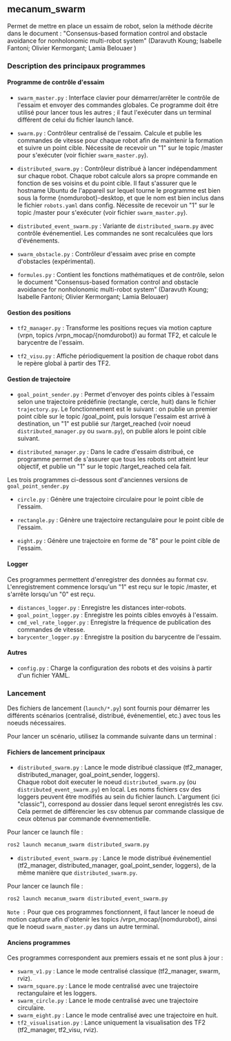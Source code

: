 ## mecanum_swarm

Permet de mettre en place un essaim de robot, selon la méthode décrite dans le document : "Consensus-based formation control and obstacle avoidance for nonholonomic 
multi-robot system"  (Daravuth Koung; Isabelle Fantoni; Olivier Kermorgant; 
Lamia Belouaer )

### Description des principaux programmes

#### Programme de contrôle d'essaim

- `swarm_master.py` : Interface clavier pour démarrer/arrêter le contrôle de l'essaim et envoyer des commandes globales. Ce programme doit être utilisé pour lancer tous les autres ; il faut l'exécuter dans un terminal différent de celui du fichier launch lancé.

- `swarm.py` : Contrôleur centralisé de l'essaim. Calcule et publie les commandes de vitesse pour chaque robot afin de maintenir la formation et suivre un point cible. Nécessite de recevoir un "1" sur le topic /master pour s'exécuter (voir fichier `swarm_master.py`).

- `distributed_swarm.py` : Contrôleur distribué à lancer indépendamment sur chaque robot. Chaque robot calcule alors sa propre commande en fonction de ses voisins et du point cible. Il faut s'assurer que le hostname Ubuntu de l'appareil sur lequel tourne le programme est bien sous la forme {nomdurobot}-desktop, et que le nom est bien inclus dans le fichier `robots.yaml` dans config. Nécessite de recevoir un "1" sur le topic /master pour s'exécuter (voir fichier `swarm_master.py`).

- `distributed_event_swarm.py` : Variante de `distributed_swarm.py` avec contrôle événementiel. Les commandes ne sont recalculées que lors d'événements.

- `swarm_obstacle.py` : Contrôleur d'essaim avec prise en compte d'obstacles (expérimental).

- `formules.py` : Contient les fonctions mathématiques et de contrôle, selon le document "Consensus-based formation control and obstacle avoidance for nonholonomic multi-robot system" (Daravuth Koung; Isabelle Fantoni; Olivier Kermorgant; Lamia Belouaer)

#### Gestion des positions

- `tf2_manager.py` : Transforme les positions reçues via motion capture (vrpn, topics /vrpn_mocap/{nomdurobot}) au format TF2, et calcule le barycentre de l'essaim.

- `tf2_visu.py` : Affiche périodiquement la position de chaque robot dans le repère global à partir des TF2.

#### Gestion de trajectoire

- `goal_point_sender.py` : Permet d'envoyer des points cibles à l'essaim selon une trajectoire prédéfinie (rectangle, cercle, huit) dans le fichier `trajectory.py`. Le fonctionnement est le suivant : on publie un premier point cible sur le topic /goal_point, puis lorsque l'essaim est arrivé à destination, un "1" est publié sur /target_reached (voir noeud `distributed_manager.py` ou `swarm.py`), on publie alors le point cible suivant.

- `distributed_manager.py` : Dans le cadre d'essaim distribué, ce programme permet de s'assurer que tous les robots ont atteint leur objectif, et publie un "1" sur le topic /target_reached cela fait.

Les trois programmes ci-dessous sont d'anciennes versions de `goal_point_sender.py`

- `circle.py` : Génère une trajectoire circulaire pour le point cible de l'essaim.

- `rectangle.py` : Génère une trajectoire rectangulaire pour le point cible de l'essaim.

- `eight.py` : Génère une trajectoire en forme de "8" pour le point cible de l'essaim.

#### Logger

Ces programmes permettent d'enregistrer des données au format csv. L'enregistrement commence lorsqu'un "1" est reçu sur le topic /master, et s'arrête lorsqu'un "0" est reçu.
- `distances_logger.py` : Enregistre les distances inter-robots.
- `goal_point_logger.py` : Enregistre les points cibles envoyés à l'essaim.
- `cmd_vel_rate_logger.py` : Enregistre la fréquence de publication des commandes de vitesse.
- `barycenter_logger.py` : Enregistre la position du barycentre de l'essaim.


#### Autres

- `config.py` : Charge la configuration des robots et des voisins à partir d'un fichier YAML.


### Lancement

Des fichiers de lancement (`launch/*.py`) sont fournis pour démarrer les différents scénarios (centralisé, distribué, événementiel, etc.) avec tous les noeuds nécessaires.

Pour lancer un scénario, utilisez la commande suivante dans un terminal :




#### Fichiers de lancement principaux

- `distributed_swarm.py` : Lance le mode distribué classique (tf2_manager, distributed_manager, goal_point_sender, loggers).    
Chaque robot doit executer le noeud `distributed_swarm.py` (ou `distributed_event_swarm.py`) en local.
Les noms fichiers csv des loggers peuvent être modifiés au sein du fichier launch. L'argument (ici "classic"), correspond au dossier dans lequel seront enregistrés les csv. Cela permet de différencier les csv obtenus par commande classique de ceux obtenus par commande évennementielle.

Pour lancer ce launch file :
```bash
ros2 launch mecanum_swarm distributed_swarm.py
```

- `distributed_event_swarm.py` : Lance le mode distribué événementiel (tf2_manager, distributed_manager, goal_point_sender, loggers), de la même manière que `distributed_swarm.py`.  

Pour lancer ce launch file :
```bash
ros2 launch mecanum_swarm distributed_event_swarm.py
```

`Note :` Pour que ces programmes fonctionnent, il faut lancer le noeud de motion capture afin d'obtenir les topics /vrpn_mocap/{nomdurobot}, ainsi que le noeud `swarm_master.py` dans un autre terminal.

#### Anciens programmes 

Ces programmes correspondent aux premiers essais et ne sont plus à jour :
- `swarm_v1.py` : Lance le mode centralisé classique (tf2_manager, swarm, rviz).
- `swarm_square.py` : Lance le mode centralisé avec une trajectoire rectangulaire et les loggers.
- `swarm_circle.py` : Lance le mode centralisé avec une trajectoire circulaire.
- `swarm_eight.py` : Lance le mode centralisé avec une trajectoire en huit.
- `tf2_visualisation.py` : Lance uniquement la visualisation des TF2 (tf2_manager, tf2_visu, rviz).